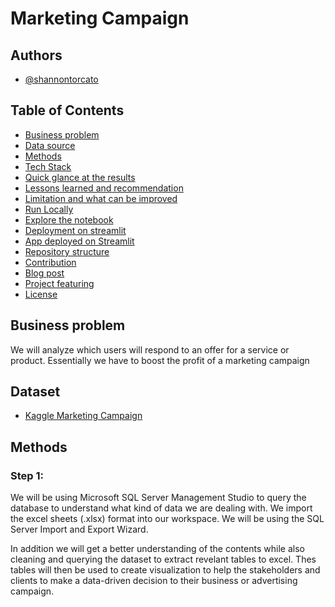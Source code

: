 # Marketing Campaign

## Authors

- [@shannontorcato](https://www.github.com/shannontorcato)

## Table of Contents

  - [Business problem](#business-problem)
  - [Data source](#data-source)
  - [Methods](#methods)
  - [Tech Stack](#tech-stack)
  - [Quick glance at the results](#quick-glance-at-the-results)
  - [Lessons learned and recommendation](#lessons-learned-and-recommendation)
  - [Limitation and what can be improved](#limitation-and-what-can-be-improved)
  - [Run Locally](#run-locally)
  - [Explore the notebook](#explore-the-notebook)
  - [Deployment on streamlit](#deployment-on-streamlit)
  - [App deployed on Streamlit](#app-deployed-on-streamlit)
  - [Repository structure](#repository-structure)
  - [Contribution](#contribution)
  - [Blog post](#blog-post)
  - [Project featuring](#project-featuring)
  - [License](#license)

## Business problem
We will analyze which users will respond to an offer for a service or product. Essentially we have to boost the profit of a marketing campaign

## Dataset
- [Kaggle Marketing Campaign](https://www.kaggle.com/datasets/rodsaldanha/arketing-campaign)

## Methods

### Step 1:
We will be using Microsoft SQL Server Management Studio to query the database to understand what kind of data we are dealing with. We import the excel sheets (.xlsx) format into our workspace. We will be using the SQL Server Import and Export Wizard. 


 In addition we will get a better understanding of the contents while also cleaning and querying the dataset to extract revelant tables to excel. Thes tables will then be used to create visualization to help the stakeholders and clients to make a data-driven decision to their business or advertising campaign.

